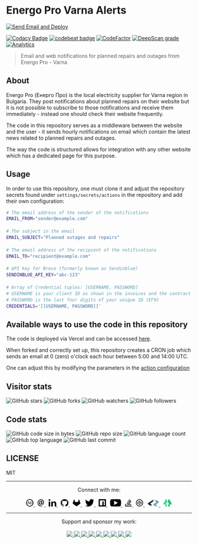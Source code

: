 # Energo Pro Varna Alerts

[![Send Email and Deploy](https://github.com/scriptex/energo-pro-alerts/actions/workflows/playwright.yml/badge.svg)](https://github.com/scriptex/energo-pro-alerts/actions/workflows/playwright.yml)

[![Codacy Badge](https://app.codacy.com/project/badge/Grade/16296604bcb64660a17f66310c10c06b)](https://app.codacy.com/gh/scriptex/energo-pro-alerts/dashboard?utm_source=gh&utm_medium=referral&utm_content=&utm_campaign=Badge_grade)
[![codebeat badge](https://codebeat.co/badges/153dd2d6-f6fb-481c-b3ac-a2b73edd907d)](https://codebeat.co/projects/github-com-scriptex-energo-pro-alerts-main)
[![CodeFactor](https://www.codefactor.io/repository/github/scriptex/energo-pro-alerts/badge)](https://www.codefactor.io/repository/github/scriptex/energo-pro-alerts)
[![DeepScan grade](https://deepscan.io/api/teams/3574/projects/29095/branches/936158/badge/grade.svg)](https://deepscan.io/dashboard#view=project&tid=3574&pid=29095&bid=936158)
[![Analytics](https://ga-beacon.atanas.info/api/analytics?account=UA-83446952-1&page=github.com/scriptex/energo-pro-alerts&pixel)](https://github.com/scriptex/energo-pro-alerts/)

> Email and web notifications for planned repairs and outages from Energo Pro - Varna

## About

Energo Pro (Енерго Про) is the local electricity supplier for Varna region in Bulgaria. They post notifications about planned repairs on their website but it is not possible to subscribe to those notifications and receive them immediately - instead one should check their website frequently.

The code in this repository serves as a middleware between the website and the user - it sends hourly notifications on email which contain the latest news related to planned repairs and outages.

The way the code is structured allows for integration with any other website which has a dedicated page for this purpose.

## Usage

In order to use this repository, one must clone it and adjust the repository secrets found under `settings/secrets/actions` in the repository and add their own configuration:

```sh
# The email address of the sender of the notifications
EMAIL_FROM="sender@example.com"

# The subject in the email
EMAIL_SUBJECT="Planned outages and repairs"

# The email address of the recipient of the notifications
EMAIL_TO="recipient@example.com"

# API key for Brevo (formerly known as Sendinblue)
SENDINBLUE_API_KEY="abc-123"

# Array of Credential tuples: [USERNAME, PASSWORD]
# USERNAME is your client ID as shown in the invoices and the contract
# PASSWORD is the last four digits of your unique ID (ЕГН)
CREDENTIALS='[[USERNAME, PASSWORD]]'
```

## Available ways to use the code in this repository

The code is deployed via Vercel and can be accessed [here](https://energo-pro-alerts.atanas.info).

When forked and correctly set up, this repository creates a CRON job which sends an email at 0 (zero) o'clock each hour between 5:00 and 14:00 UTC.

One can adjust this by modifying the parameters in the [action configuration](https://github.com/scriptex/energo-pro-alerts/blob/main/.github/workflows/playwright.yml)

## Visitor stats

![GitHub stars](https://img.shields.io/github/stars/scriptex/energo-pro-alerts?style=social)
![GitHub forks](https://img.shields.io/github/forks/scriptex/energo-pro-alerts?style=social)
![GitHub watchers](https://img.shields.io/github/watchers/scriptex/energo-pro-alerts?style=social)
![GitHub followers](https://img.shields.io/github/followers/scriptex?style=social)

## Code stats

![GitHub code size in bytes](https://img.shields.io/github/languages/code-size/scriptex/energo-pro-alerts)
![GitHub repo size](https://img.shields.io/github/repo-size/scriptex/energo-pro-alerts?style=plastic)
![GitHub language count](https://img.shields.io/github/languages/count/scriptex/energo-pro-alerts?style=plastic)
![GitHub top language](https://img.shields.io/github/languages/top/scriptex/energo-pro-alerts?style=plastic)
![GitHub last commit](https://img.shields.io/github/last-commit/scriptex/energo-pro-alerts?style=plastic)

## LICENSE

MIT

---

<div align="center">
    Connect with me:
</div>

<br />

<div align="center">
    <a href="https://atanas.info">
        <img src="https://raw.githubusercontent.com/scriptex/socials/master/styled-assets/logo.svg" height="20" alt="">
    </a>
    &nbsp;
    <a href="mailto:hi@atanas.info">
        <img src="https://raw.githubusercontent.com/scriptex/socials/master/styled-assets/email.svg" height="20" alt="">
    </a>
    &nbsp;
    <a href="https://www.linkedin.com/in/scriptex/">
        <img src="https://raw.githubusercontent.com/scriptex/socials/master/styled-assets/linkedin.svg" height="20" alt="">
    </a>
    &nbsp;
    <a href="https://github.com/scriptex">
        <img src="https://raw.githubusercontent.com/scriptex/socials/master/styled-assets/github.svg" height="20" alt="">
    </a>
    &nbsp;
    <a href="https://gitlab.com/scriptex">
        <img src="https://raw.githubusercontent.com/scriptex/socials/master/styled-assets/gitlab.svg" height="20" alt="">
    </a>
    &nbsp;
    <a href="https://twitter.com/scriptexbg">
        <img src="https://raw.githubusercontent.com/scriptex/socials/master/styled-assets/twitter.svg" height="20" alt="">
    </a>
    &nbsp;
    <a href="https://www.npmjs.com/~scriptex">
        <img src="https://raw.githubusercontent.com/scriptex/socials/master/styled-assets/npm.svg" height="20" alt="">
    </a>
    &nbsp;
    <a href="https://www.youtube.com/user/scriptex">
        <img src="https://raw.githubusercontent.com/scriptex/socials/master/styled-assets/youtube.svg" height="20" alt="">
    </a>
    &nbsp;
    <a href="https://stackoverflow.com/users/4140082/atanas-atanasov">
        <img src="https://raw.githubusercontent.com/scriptex/socials/master/styled-assets/stackoverflow.svg" height="20" alt="">
    </a>
    &nbsp;
    <a href="https://codepen.io/scriptex/">
        <img src="https://raw.githubusercontent.com/scriptex/socials/master/styled-assets/codepen.svg" width="20" alt="">
    </a>
    &nbsp;
    <a href="https://profile.codersrank.io/user/scriptex">
        <img src="https://raw.githubusercontent.com/scriptex/socials/master/styled-assets/codersrank.svg" height="20" alt="">
    </a>
    &nbsp;
    <a href="https://linktr.ee/scriptex">
        <img src="https://raw.githubusercontent.com/scriptex/socials/master/styled-assets/linktree.svg" height="20" alt="">
    </a>
</div>

---

<div align="center">
Support and sponsor my work:
<br />
<br />
<a href="https://twitter.com/intent/tweet?text=Checkout%20this%20awesome%20developer%20profile%3A&url=https%3A%2F%2Fgithub.com%2Fscriptex&via=scriptexbg&hashtags=software%2Cgithub%2Ccode%2Cawesome" title="Tweet">
 <img src="https://img.shields.io/badge/Tweet-Share_my_profile-blue.svg?logo=twitter&color=38A1F3" />
</a>
<a href="https://paypal.me/scriptex" title="Donate on Paypal">
 <img src="https://img.shields.io/badge/Donate-Support_me_on_PayPal-blue.svg?logo=paypal&color=222d65" />
</a>
<a href="https://revolut.me/scriptex" title="Donate on Revolut">
 <img src="https://img.shields.io/endpoint?url=https://raw.githubusercontent.com/scriptex/scriptex/master/badges/revolut.json" />
</a>
<a href="https://patreon.com/atanas" title="Become a Patron">
 <img src="https://img.shields.io/badge/Become_Patron-Support_me_on_Patreon-blue.svg?logo=patreon&color=e64413" />
</a>
<a href="https://ko-fi.com/scriptex" title="Buy Me A Coffee">
 <img src="https://img.shields.io/badge/Donate-Buy%20me%20a%20coffee-yellow.svg?logo=ko-fi" />
</a>
<a href="https://liberapay.com/scriptex/donate" title="Donate on Liberapay">
 <img src="https://img.shields.io/liberapay/receives/scriptex?label=Donate%20on%20Liberapay&logo=liberapay" />
</a>

<a href="https://img.shields.io/endpoint?url=https://raw.githubusercontent.com/scriptex/scriptex/master/badges/bitcoin.json" title="Donate Bitcoin">
 <img src="https://img.shields.io/endpoint?url=https://raw.githubusercontent.com/scriptex/scriptex/master/badges/bitcoin.json" />
</a>
<a href="https://img.shields.io/endpoint?url=https://raw.githubusercontent.com/scriptex/scriptex/master/badges/etherium.json" title="Donate Etherium">
 <img src="https://img.shields.io/endpoint?url=https://raw.githubusercontent.com/scriptex/scriptex/master/badges/etherium.json" />
</a>
<a href="https://img.shields.io/endpoint?url=https://raw.githubusercontent.com/scriptex/scriptex/master/badges/shiba-inu.json" title="Donate Shiba Inu">
 <img src="https://img.shields.io/endpoint?url=https://raw.githubusercontent.com/scriptex/scriptex/master/badges/shiba-inu.json" />
</a>
</div>
